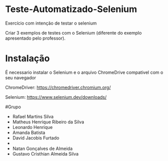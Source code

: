 # Teste-Automatizado-Selenium
  Exercício com intenção de testar o selenium

Criar 3 exemplos de testes com o Selenium (diferente do exemplo apresentado pelo professor).

# Instalação
É necessario instalar o Selenium e o arquivo ChromeDrive compativel com o seu navegador

ChromeDriver: https://chromedriver.chromium.org/

Selenium: https://www.selenium.dev/downloads/

#Grupo
<ul>
<li>Rafael Martins Silva<li>
Matheus Henrique Ribeiro da Silva
<li>Leonardo Henrique<li>
Amanda Batista
<li>David Jacobis Furtado<li>
<li>Natan Gonçalves de Almeida<li>
Gustavo Cristhian Almeida Silva
<ul>
